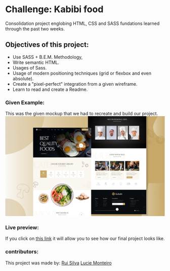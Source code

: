 # Challenge: Kabibi food

Consolidation project englobing HTML, CSS and SASS fundations learned through the past two weeks.

## Objectives of this project:

- Use SASS + B.E.M. Methodology,
- Write semantic HTML.
- Usages of Sass.
- Usage of modern positioning techniques (grid or flexbox and even absolute).
- Create a "pixel-perfect" integration from a given wireframe.
- Learn to read and create a Readme.

### Given Example:

This was the given mockup that we had to recreate and build our project.
![project](./img/design.jpg)

### Live preview:

If you click on [this link](https://becodeorg.github.io/hamilton-8-kababi-rui-lucie/) it will allow you to see how our final project looks like.

### contributors:

This project was made by:
[Rui Silva](https://github.com/ruisinhofilipe)
[Lucie Monteiro](https://github.com/luciemtro)
